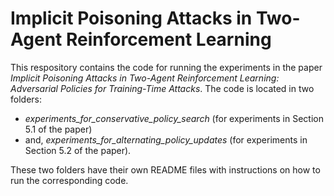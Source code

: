 # Implicit Poisoning Attacks in Two-Agent Reinforcement Learning

This respository contains the code for running the experiments in the paper *Implicit Poisoning Attacks in Two-Agent Reinforcement Learning: Adversarial Policies for Training-Time Attacks*. The code is located in two folders: 
- *experiments_for_conservative_policy_search* (for experiments in Section 5.1 of the paper)
- and, *experiments_for_alternating_policy_updates* (for experiments in Section 5.2 of the paper). 

These two folders have their own README files with instructions on how to run the corresponding code.
